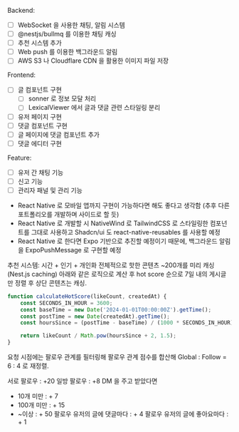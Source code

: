 Backend:
  - [ ] WebSocket 을 사용한 채팅, 알림 시스템
  - [ ] @nestjs/bullmq 를 이용한 채팅 캐싱
  - [ ] 추천 시스템 추가
  - [ ] Web push 를 이용한 백그라운드 알림
  - [ ] AWS S3 나 Cloudflare CDN 을 활용한 이미지 파일 저장

Frontend:
  - [ ] 글 컴포넌트 구현
    - [ ] sonner 로 정보 모달 처리
    - [ ] LexicalViewer 에서 글과 댓글 관련 스타일링 분리
  - [ ] 유저 페이지 구현
  - [ ] 댓글 컴포넌트 구현
  - [ ] 글 페이지에 댓글 컴포넌트 추가
  - [ ] 댓글 에디터 구현

Feature:
  - [ ] 유저 간 채팅 기능
  - [ ] 신고 기능
  - [ ] 관리자 패널 및 관리 기능

+ React Native 로 모바일 앱까지 구현이 가능하다면 해도 좋다고 생각함 (추후 다른 포트폴리오를 개발하며 사이드로 할 듯)
+ React Native 로 개발할 시 NativeWind 로 TailwindCSS 로 스타일링한 컴포넌트를 그대로 사용하고 Shadcn/ui 도 react-native-reusables 를 사용할 예정
+ React Native 로 한다면 Expo 기반으로 추진할 예정이기 때문에, 백그라운드 알림을 ExpoPushMessage 로 구현할 예정

추천 시스템: 시간 + 인기 + 개인화
전체적으로 핫한 콘텐츠 ~200개를 미리 캐싱 (Nest.js caching)
아래와 같은 로직으로 계산 후 hot score 순으로 7일 내의 게시글만 정렬 후 상단 콘텐츠는 캐싱. 
```js
function calculateHotScore(likeCount, createdAt) {
    const SECONDS_IN_HOUR = 3600;
    const baseTime = new Date('2024-01-01T00:00:00Z').getTime();
    const postTime = new Date(createdAt).getTime();
    const hoursSince = (postTime - baseTime) / (1000 * SECONDS_IN_HOUR);

    return likeCount / Math.pow(hoursSince + 2, 1.5);
}
```

요청 시점에는 팔로우 관계를 필터링해 팔로우 관계 점수를 합산해 Global : Follow = 6 : 4 로 재정렬. 

서로 팔로우 : +20
일방 팔로우 : +8
DM 을 주고 받았다면
- 10개 미만 : + 7
- 100개 미만 : + 15
- ~이상 : + 50
팔로우 유저의 글에 댓글마다 : + 4 
팔로우 유저의 글에 좋아요마다 : + 1 